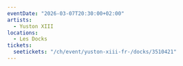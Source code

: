 ```yaml
---
eventDate: "2026-03-07T20:30:00+02:00"
artists:
  - Yuston XIII
locations:
  - Les Docks
tickets:
  seetickets: "/ch/event/yuston-xiii-fr-/docks/3510421"
---
```

